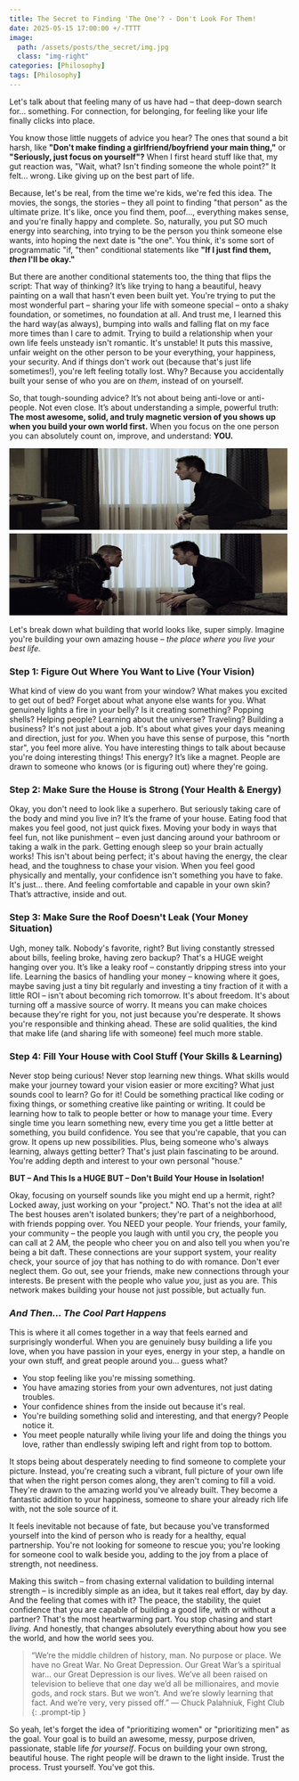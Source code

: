 ```yaml
---
title: The Secret to Finding 'The One'? - Don't Look For Them!
date: 2025-05-15 17:00:00 +/-TTTT
image:
  path: /assets/posts/the_secret/img.jpg
  class: "img-right"
categories: [Philosophy]
tags: [Philosophy]
---
```


Let's talk about that feeling many of us have had – that deep-down search for... something. For connection, for belonging, for feeling like your life finally clicks into place.

You know those little nuggets of advice you hear? The ones that sound a bit harsh, like **"Don't make finding a girlfriend/boyfriend your main thing,"** or **"Seriously, just focus on yourself"?** When I first heard stuff like that, my gut reaction was, "Wait, what? Isn't finding someone the whole point?" It felt... wrong. Like giving up on the best part of life.

Because, let's be real, from the time we're kids, we're fed this idea. The movies, the songs, the stories – they all point to finding "that person" as the ultimate prize. It's like, once you find them, poof..., everything makes sense, and you're finally happy and complete. So, naturally, you put SO much energy into searching, into trying to be the person you think someone else wants, into hoping the next date is "the one". You think, it's some sort of programmatic "if, "then" conditional statements like **"If I just find them, *then* I'll be okay."**

But there are another conditional statements too, the thing that flips the script: That way of thinking? It’s like trying to hang a beautiful, heavy painting on a wall that hasn't even been built yet. You're trying to put the most wonderful part – sharing your life with someone special – onto a shaky foundation, or sometimes, no foundation at all. And trust me, I learned this the hard way(as always), bumping into walls and falling flat on my face more times than I care to admit. Trying to build a relationship when your own life feels unsteady isn't romantic. It's unstable! It puts this massive, unfair weight on the other person to be your everything, your happiness, your security. And if things don't work out (because that's just life sometimes!), you're left feeling totally lost. Why? Because you accidentally built your sense of who you are on *them*, instead of on yourself.

So, that tough-sounding advice? It’s not about being anti-love or anti-people. Not even close. It’s about understanding a simple, powerful truth: **The most awesome, solid, and truly magnetic version of you shows up when you build your own world first.** When you focus on the one person you can absolutely count on, improve, and understand: **YOU.**

<img src="/assets/posts/the_secret/img2.jpg" alt="Fight Club" width="500" height="300">
 

Let's break down what building that world looks like, super simply. Imagine you're building your own amazing house – *the place where you live your best life.*

### Step 1: Figure Out Where You Want to Live (Your Vision)

What kind of view do you want from your window? What makes you excited to get out of bed? Forget about what anyone else wants for you. What genuinely lights a fire in *your* belly? Is it creating something? Popping shells? Helping people? Learning about the universe? Traveling? Building a business? It's not just about a job. It's about what gives your days meaning and direction, just for *you*. When you have this sense of purpose, this "north star", you feel more alive. You have interesting things to talk about because you're doing interesting things! This energy? It’s like a magnet. People are drawn to someone who knows (or is figuring out) where they're going.

### Step 2: Make Sure the House is Strong (Your Health & Energy)

Okay, you don't need to look like a superhero. But seriously taking care of the body and mind you live in? It’s the frame of your house. Eating food that makes you feel good, not just quick fixes. Moving your body in ways that feel fun, not like punishment – even just dancing around your bathroom or taking a walk in the park. Getting enough sleep so your brain actually works! This isn't about being perfect; it's about having the energy, the clear head, and the toughness to chase your vision. When you feel good physically and mentally, your confidence isn't something you have to fake. It's just... there. And feeling comfortable and capable in your own skin? That’s attractive, inside and out.

### Step 3: Make Sure the Roof Doesn't Leak (Your Money Situation)

Ugh, money talk. Nobody's favorite, right? But living constantly stressed about bills, feeling broke, having zero backup? That's a HUGE weight hanging over you. It’s like a leaky roof – constantly dripping stress into your life. Learning the basics of handling your money – knowing where it goes, maybe saving just a tiny bit regularly and investing a tiny fraction of it with a little ROI – isn't about becoming rich tomorrow. It's about freedom. It's about turning off a massive source of worry. It means you can make choices because they're right for you, not just because you're desperate. It shows you're responsible and thinking ahead. These are solid qualities, the kind that make life (and sharing life with someone) feel much more stable.

### Step 4: Fill Your House with Cool Stuff (Your Skills & Learning)

Never stop being curious! Never stop learning new things. What skills would make your journey toward your vision easier or more exciting? What just sounds cool to learn? Go for it! Could be something practical like coding or fixing things, or something creative like painting or writing. It could be learning how to talk to people better or how to manage your time. Every single time you learn something new, every time you get a little better at something, you build confidence. You see that you're capable, that you can grow. It opens up new possibilities. Plus, being someone who's always learning, always getting better? That's just plain fascinating to be around. You're adding depth and interest to your own personal "house."

**BUT – And This Is a HUGE BUT – Don't Build Your House in Isolation!**

Okay, focusing on yourself sounds like you might end up a hermit, right? Locked away, just working on your "project." NO. That's not the idea at all! The best houses aren't isolated bunkers; they're part of a neighborhood, with friends popping over. You NEED your people. Your friends, your family, your community – the people you laugh with until you cry, the people you can call at 2 AM, the people who cheer you on and also tell you when you're being a bit daft. These connections are your support system, your reality check, your source of joy that has nothing to do with romance. Don't ever neglect them. Go out, see your friends, make new connections through your interests. Be present with the people who value *you*, just as you are. This network makes building your house not just possible, but actually fun.

### *And Then... The Cool Part Happens*

This is where it all comes together in a way that feels earned and surprisingly wonderful. When you are genuinely busy building a life you love, when you have passion in your eyes, energy in your step, a handle on your own stuff, and great people around you... guess what?

- You stop feeling like you're missing something.
- You have amazing stories from your own adventures, not just dating troubles.
- Your confidence shines from the inside out because it's real.
- You're building something solid and interesting, and that energy? People notice it.
- You meet people naturally while living your life and doing the things you love, rather than endlessly swiping left and right from top to bottom.

It stops being about desperately needing to find someone to complete your picture. Instead, you're creating such a vibrant, full picture of your own life that when the right person comes along, they aren't coming to fill a void. They're drawn to the amazing world you've already built. They become a fantastic addition to your happiness, someone to share your already rich life with, not the sole source of it.

It feels inevitable not because of fate, but because you've transformed yourself into the kind of person who is ready for a healthy, equal partnership. You're not looking for someone to rescue you; you're looking for someone cool to walk beside you, adding to the joy from a place of strength, not neediness.

Making this switch – from chasing external validation to building internal strength – is incredibly simple as an idea, but it takes real effort, day by day. And the feeling that comes with it? The peace, the stability, the quiet confidence that you are capable of building a good life, with or without a partner? That's the most heartwarming part. You stop chasing and start *living*. And honestly, that changes absolutely everything about how you see the world, and how the world sees you.

> “We’re the middle children of history, man. No purpose or place. We have no Great War. No Great Depression. Our Great War’s a spiritual war… our Great Depression is our lives. We’ve all been raised on television to believe that one day we’d all be millionaires, and movie gods, and rock stars. But we won’t. And we’re slowly learning that fact. And we’re very, very pissed off.” ― Chuck Palahniuk, Fight Club 
{: .prompt-tip }

So yeah, let's forget the idea of "prioritizing women" or "prioritizing men" as the goal. Your goal is to build an awesome, messy, purpose driven, passionate, stable life *for yourself*. Focus on building your own strong, beautiful house. The right people will be drawn to the light inside. Trust the process. Trust yourself. You've got this.
 
